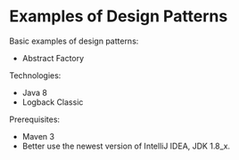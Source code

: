 # Examples of Design Patterns

Basic examples of design patterns:
- Abstract Factory

Technologies:
- Java 8
- Logback Classic

Prerequisites:
- Maven 3
- Better use the newest version of IntelliJ IDEA, JDK 1.8_x.
